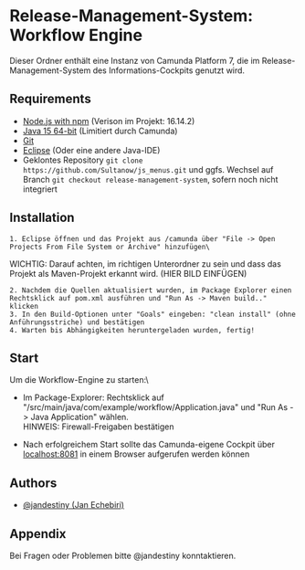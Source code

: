
# Release-Management-System: Workflow Engine

Dieser Ordner enthält eine Instanz von Camunda Platform 7, die im Release-Management-System des Informations-Cockpits genutzt wird.

## Requirements

- [Node.js with npm](https://nodejs.org/en/download/) (Verison im Projekt: 16.14.2)
- [Java 15 64-bit](https://www.oracle.com/java/technologies/javase/jdk15-archive-downloads.html) (Limitiert durch Camunda)
- [Git](https://git-scm.com/download)
- [Eclipse](https://www.eclipse.org/downloads/packages/) (Oder eine andere Java-IDE)
- Geklontes Repository
    ```git clone https://github.com/Sultanow/js_menus.git``` und ggfs. Wechsel auf Branch ```git checkout release-management-system```, sofern noch nicht integriert

## Installation

    1. Eclipse öffnen und das Projekt aus /camunda über "File -> Open Projects From File System or Archive" hinzufügen\
WICHTIG: Darauf achten, im richtigen Unterordner zu sein und dass das Projekt als Maven-Projekt erkannt wird.
(HIER BILD EINFÜGEN)

    2. Nachdem die Quellen aktualisiert wurden, im Package Explorer einen Rechtsklick auf pom.xml ausführen und "Run As -> Maven build.." klicken
    3. In den Build-Optionen unter "Goals" eingeben: "clean install" (ohne Anführungsstriche) und bestätigen
    4. Warten bis Abhängigkeiten heruntergeladen wurden, fertig!
## Start

Um die Workflow-Engine zu starten:\

- Im Package-Explorer: Rechtsklick auf "/src/main/java/com/example/workflow/Application.java" und "Run As -> Java Application" wählen.\
HINWEIS: Firewall-Freigaben bestätigen

- Nach erfolgreichem Start sollte das Camunda-eigene Cockpit über [localhost:8081](localhost:8081) in einem Browser aufgerufen werden können

## Authors

- [@jandestiny (Jan Echebiri)](https://www.github.com/jandestiny)


## Appendix

Bei Fragen oder Problemen bitte @jandestiny konntaktieren.

